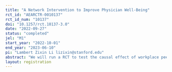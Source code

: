 ```yaml
---
title: "A Network Intervention to Improve Physician Well-Being"
rct_id: "AEARCTR-0010137"
rct_id_num: "10137"
doi: "10.1257/rct.10137-3.0"
date: "2022-09-27"
status: "completed"
jel: "M1"
start_year: "2022-10-01"
end_year: "2023-06-10"
pi: "Lambert Zixin Li lizixin@stanford.edu"
abstract: "We will run a RCT to test the causal effect of workplace peer interactions on physician mental health and well-being. We will test the mechanisms for both the positive effects (e.g., directly buffering job stress and indirectly coping with job stress) and the negative effects (e.g., social contagion and social comparison). We will test heterogeneous effects through subgroup analyses based on these mechanisms. For example, we will test whether the positive effects are larger for the same-specialty dyads (buffering) and the female-female dyads (coping), and whether the negative effects are larger for the dyads that includes a burnt-out doctor (social contagion) and for the dyads with more power-distance (social comparison). We will compare the peer-support intervention with individual-based intervention. We will also explore the intervention's effects on performance (i.e., health care safety and quality)."
layout: registration
---
```



